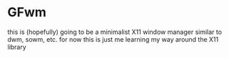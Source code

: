 # GFwm

this is (hopefully) going to be a minimalist X11 window manager similar to dwm, sowm, etc.
for now this is just me learning my way around the X11 library
